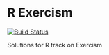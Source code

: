 # R Exercism
[![Build Status](https://travis-ci.com/tqa236/r_exercism.svg?branch=master)](https://travis-ci.com/tqa236/r_exercism)

Solutions for R track on Exercism
